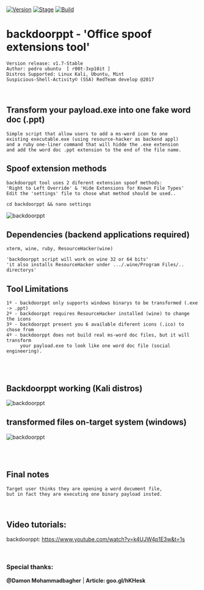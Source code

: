 [![Version](https://img.shields.io/badge/backdoorppt-1.7-brightgreen.svg?maxAge=259200)]()
[![Stage](https://img.shields.io/badge/Release-Stable-brightgreen.svg)]()
[![Build](https://img.shields.io/badge/Supported_OS-kali,Ubuntu,Mint-blue.svg)]()



# backdoorppt - 'Office spoof extensions tool'

    Version release: v1.7-Stable
    Author: pedro ubuntu  [ r00t-3xp10it ]
    Distros Supported: Linux Kali, Ubuntu, Mint
    Suspicious-Shell-Activity© (SSA) RedTeam develop @2017

<br />

## Transform your payload.exe into one fake word doc (.ppt)

    Simple script that allow users to add a ms-word icon to one
    existing executable.exe (using resource-hacker as backend appl)
    and a ruby one-liner command that will hidde the .exe extension
    and add the word doc .ppt extension to the end of the file name.


## Spoof extension methods

    backdoorppt tool uses 2 diferent extension spoof methods:
    'Right to Left Override' & 'Hide Extensions for Known File Types'
    Edit the 'settings' file to chose what method should be used..

    cd backdoorppt && nano settings
![backdoorppt](http://i.cubeupload.com/ldKWDd.png)

## Dependencies (backend applications required)

    xterm, wine, ruby, ResourceHacker(wine)

    'backdoorppt script will work on wine 32 or 64 bits'
    'it also installs ResourceHacker under .../.wine/Program Files/.. directorys'

## Tool Limitations

    1º - backdoorppt only supports windows binarys to be transformed (.exe -> .ppt)
    2º - backdoorppt requires ResourceHacker installed (wine) to change the icons
    3º - backdoorppt present you 6 available diferent icons (.ico) to chose from
    4º - backdoorppt does not build real ms-word doc files, but it will transform
         your payload.exe to look like one word doc file (social engineering).


<br /><br />


## Backdoorppt working (Kali distros)
![backdoorppt](http://i.cubeupload.com/ueWu5R.png)

## transformed files on-target system (windows)
![backdoorppt](http://i.cubeupload.com/Hkv0jp.jpeg)

<br /><br />

## Final notes

    Target user thinks they are opening a word document file,
    but in fact they are executing one binary payload insted.

<br />



## Video tutorials:

backdoorppt: https://www.youtube.com/watch?v=k4UJW4p1E3w&t=1s

<br />

### Special thanks:
**@Damon Mohammadbagher** | **Article: goo.gl/hKHesk**

